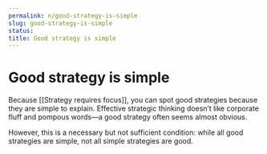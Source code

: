 ```yaml
---
permalink: n/good-strategy-is-simple
slug: good-strategy-is-simple
status: 
title: Good strategy is simple
---
```

# Good strategy is simple

Because [[Strategy requires focus]], you can spot good strategies because they are simple to explain. Effective strategic thinking doesn’t like corporate fluff and pompous words—a good strategy often seems almost obvious.

However, this is a necessary but not sufficient condition: while all good strategies are simple, not all simple strategies are good.
